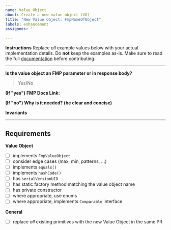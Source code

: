 ```yaml
---
name: Value Object
about: Create a new value object (VO)
title: "New Value Object: FmpNameOfObject"
labels: enhancement
assignees: ''

---
```


**Instructions**
Replace *all* example values below with your actual implementation details. Do **not** keep the examples as-is. Make
sure to read the full [documentation](https://github.com/sorndotdev/fmp4j/tree/master/docs) before contributing.

---

**Is the value object an FMP parameter or in response body?**
> Yes/No

**(If "yes") FMP Docs Link:**
>

**(If "no") Why is it needed? (be clear and concise)**
>

**Invariants**
>

---

## Requirements

**Value Object**

- [ ] implements `FmpValueObject`
- [ ] consider edge cases (max, min, patterns, ...)
- [ ] implements `equals()`
- [ ] implements `hashCode()`
- [ ] has `serialVersionUID`
- [ ] has static factory method matching the value object name
- [ ] has private constructor
- [ ] where appropriate, use enums
- [ ] where appropriate, implements `Comparable` interface

**General**

- [ ] replace *all* existing primitives with the new Value Object in the same PR
